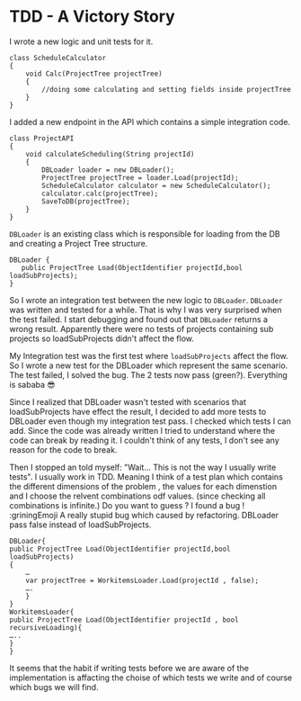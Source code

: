 # TDD - A Victory Story
<!-- add intro -->
<!-- TBD: projects domain-->
I wrote a new logic and unit tests for it.
```
class ScheduleCalculator
{
    void Calc(ProjectTree projectTree)
    {
        //doing some calculating and setting fields inside projectTree
    }
}
```
I added a new endpoint in the API which contains a simple integration code.
```
class ProjectAPI
{
    void calculateScheduling(String projectId)
    {
        DBLoader loader = new DBLoader();
        ProjectTree projectTree = loader.Load(projectId);
        ScheduleCalculator calculator = new ScheduleCalculator();
        calculator.calc(projectTree);
        SaveToDB(projectTree);
    }
}
```
<!-- TBD: add some name to the new logic -->
`DBLoader` is an existing class which is responsible for loading from the DB and creating a Project Tree structure.
<!-- add explanation about the function-->
```
DBLoader {
   public ProjectTree Load(ObjectIdentifier projectId,bool loadSubProjects);
}
``` 
 
So I wrote an integration test between the new logic to `DBLoader`. 
`DBLoader` was written and tested for a while. That is why I was very surprised when the test failed.
I start debugging and found out that `DBLoader` returns a wrong result. 
Apparently there were no tests of projects containing sub projects so loadSubProjects didn't affect the flow.
<!-- maybe was not executed? -->
My Integration test was the first test where `loadSubProjects` affect the flow.
So I wrote a new test for the DBLoader which represent the same scenario.
The test failed, I solved the bug. The 2 tests now pass (green?). Everything is sababa 😎

Since I realized that DBLoader wasn't tested with scenarios that loadSubProjects have effect the result, 
I decided to add more tests to DBLoader even though my integration test pass.
I checked which tests I can add. Since the code was already written
I tried to understand where the code can break by reading it. I couldn't think of any tests, I don't see any reason for the code to break.

Then I stopped an told myself: "Wait... This is not the way I usually write tests". I usually work in TDD. Meaning I think of a test plan which contains the different dimensions of the problem , the values for each dimenstion and I choose the relvent combinations odf values. (since checking all combinations is infinite.)
Do you want to guess ?  I found a bug ! :griningEmoji
A really stupid bug which caused by refactoring.  DBLoader pass false instead of loadSubProjects.
```
DBLoader{
public ProjectTree Load(ObjectIdentifier projectId,bool loadSubProjects)
{
    …
    var projectTree = WorkitemsLoader.Load(projectId , false);
    ….
    }
}
WorkitemsLoader{
public ProjectTree Load(ObjectIdentifier projectId , bool recursiveLoading){
…..
}
}
``` 
It seems that the habit if writing tests before we are aware of the implementation is affacting the choise of 
which tests we write and of course which bugs we will find.

<!-- add link to why I LOVE TDD -->